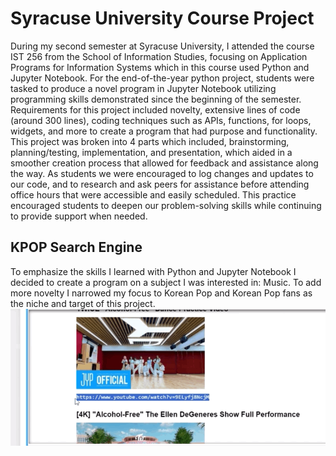 # Syracuse University Course Project 
During my second semester at Syracuse University, I attended the course IST 256 from the School of Information Studies, focusing on Application Programs for Information Systems which in this course used Python and Jupyter Notebook.
For the end-of-the-year python project, students were tasked to produce a novel program in Jupyter Notebook utilizing programming skills demonstrated since the beginning of the semester. 
Requirements for this project included novelty, extensive lines of code (around 300 lines), coding techniques such as APIs, functions, for loops, widgets, and more to create a program that had purpose and functionality. This project was broken into 4 parts which included, brainstorming, planning/testing, implementation, and presentation, which aided in a smoother creation process that allowed for feedback and assistance along the way. As students we were encouraged to log changes and updates to our code, and to research and ask peers for assistance before attending office hours that were accessible and easily scheduled. This practice encouraged students to deepen our problem-solving skills while continuing to provide support when needed.

## KPOP Search Engine
To emphasize the skills I learned with Python and Jupyter Notebook I decided to create a program on a subject I was interested in: Music. To add more novelty I narrowed my focus to Korean Pop and Korean Pop fans as the niche and target of this project. 
<img src="gifs/0.gif?raw=true"/>
